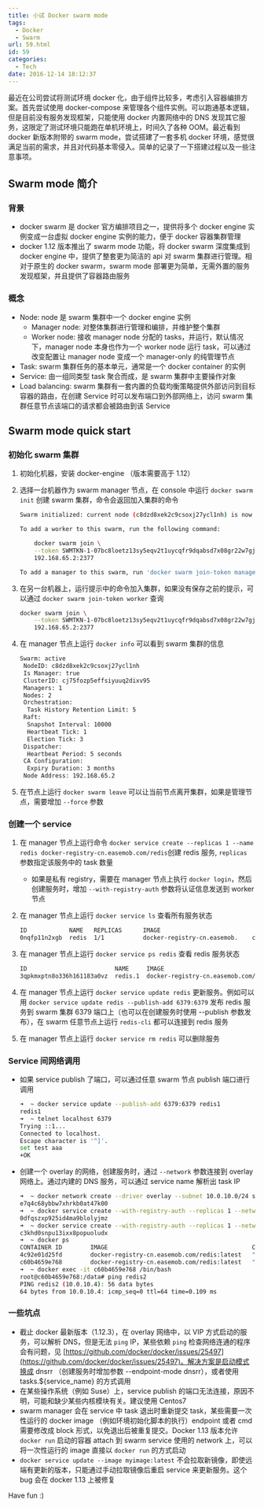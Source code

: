 ```yaml
---
title: 小试 Docker swarm mode
tags:
  - Docker
  - Swarm
url: 59.html
id: 59
categories:
  - Tech
date: 2016-12-14 18:12:37
---
```


最近在公司尝试将测试环境 docker 化，由于组件比较多，考虑引入容器编排方案。首先尝试使用 docker-compose 来管理各个组件实例。可以跑通基本逻辑，但是目前没有服务发现框架，只能使用 docker 内置网络中的 DNS 发现其它服务，这限定了测试环境只能跑在单机环境上，时间久了各种 OOM。最近看到 docker 新版本附带的 swarm mode，尝试搭建了一套多机 docker 环境，感觉很满足当前的需求，并且对代码基本零侵入。简单的记录了一下搭建过程以及一些注意事项。

## Swarm mode 简介

### 背景

- docker swarm 是 docker 官方编排项目之一，提供将多个 docker engine 实例变成一台虚拟 docker engine 实例的能力，便于 docker 容器集群管理
- docker 1.12 版本推出了 swarm mode 功能，将 docker swarm 深度集成到 docker engine 中，提供了整套更为简洁的 api 对 swarm 集群进行管理。相对于原生的 docker swarm，swarm mode 部署更为简单，无需外置的服务发现框架，并且提供了容器路由服务

### 概念

- Node: node 是 swarm 集群中一个 docker engine 实例
  - Manager node: 对整体集群进行管理和编排，并维护整个集群
  - Worker node: 接收 manager node 分配的 tasks，并运行，默认情况下，manager node 本身也作为一个 worker node 运行 task，可以通过改变配置让 manager node 变成一个 manager-only 的纯管理节点
- Task: swarm 集群任务的基本单元，通常是一个 docker container 的实例
- Service: 由一组同类型 task 聚合而成，是 swarm 集群中主要操作对象
- Load balancing: swarm 集群有一套内置的负载均衡策略提供外部访问到目标容器的路由，在创建 Service 时可以发布端口到外部网络上，访问 swarm 集群任意节点该端口的请求都会被路由到该 Service

## Swarm mode quick start

### 初始化 swarm 集群

1. 初始化机器，安装 docker-engine （版本需要高于 1.12）
2. 选择一台机器作为 swarm manager 节点，在 console 中运行 `docker swarm init` 创建 swarm 集群，命令会返回加入集群的命令

    ``` bash
    Swarm initialized: current node (c8dzd8xek2c9csoxj27ycl1nh) is now a manager.

    To add a worker to this swarm, run the following command:

        docker swarm join \
        --token SWMTKN-1-07bc8loetz13sy5eqv2t1uycqfr9dqabsd7x08gr22w7gj79fc-eiz5ljflasv65rnoq36aj2mfc \
        192.168.65.2:2377

    To add a manager to this swarm, run 'docker swarm join-token manager' and follow the     instructions.
    ```

3. 在另一台机器上，运行提示中的命令加入集群，如果没有保存之前的提示，可以通过 `docker swarm join-token worker` 查询

    ``` bash
    docker swarm join \
        --token SWMTKN-1-07bc8loetz13sy5eqv2t1uycqfr9dqabsd7x08gr22w7gj79fc-eiz5ljflasv65rnoq36aj2mfc \
        192.168.65.2:2377
    ```

4. 在 manager 节点上运行 `docker info` 可以看到 swarm 集群的信息

    ``` bash
    Swarm: active
     NodeID: c8dzd8xek2c9csoxj27ycl1nh
     Is Manager: true
     ClusterID: cj75fozp5effsiyuuq2dixv95
     Managers: 1
     Nodes: 2
     Orchestration:
      Task History Retention Limit: 5
     Raft:
      Snapshot Interval: 10000
      Heartbeat Tick: 1
      Election Tick: 3
     Dispatcher:
      Heartbeat Period: 5 seconds
     CA Configuration:
      Expiry Duration: 3 months
     Node Address: 192.168.65.2
    ```

5. 在节点上运行 `docker swarm leave` 可以让当前节点离开集群，如果是管理节点，需要增加 `--force` 参数

### 创建一个 service

1. 在 manager 节点上运行命令 `docker service create --replicas 1 --name redis docker-registry-cn.easemob.com/redis`创建 redis 服务, `replicas` 参数指定该服务中的 task 数量
    - 如果是私有 registry，需要在 manager 节点上执行 `docker login`，然后创建服务时，增加 `--with-registry-auth` 参数将认证信息发送到 worker 节点
2. 在 manager 节点上运行 `docker service ls` 查看所有服务状态

    ``` bash
    ID            NAME   REPLICAS      IMAGE                                     COMMAND
    0nqfp11n2xgb  redis  1/1           docker-registry-cn.easemob.    com/redis
    ```

3. 在 manager 节点上运行 `docker service ps redis` 查看 redis 服务状态

    ``` bash
    ID                         NAME     IMAGE                                 NODE  DESIRED STATE  CURRENT STATE         ERROR
    3qpkmxptn8o336h161183a0vz  redis.1  docker-registry-cn.easemob.com/redis  moby  Running        Running 17 hours ago
    ```

4. 在 manager 节点上运行 `docker service update redis` 更新服务。例如可以用 `docker service update redis --publish-add 6379:6379` 发布 redis 服务到 swarm 集群 6379 端口上（也可以在创建服务时使用 --publish 参数发布），在 swarm 任意节点上运行 `redis-cli` 都可以连接到 redis 服务
5. 在 manager 节点上运行 `docker service rm redis` 可以删除服务

### Service 间网络调用

- 如果 service publish 了端口，可以通过任意 swarm 节点 publish 端口进行调用

    ``` bash
    ➜  ~ docker service update --publish-add 6379:6379 redis1
    redis1
    ➜  ~ telnet localhost 6379
    Trying ::1...
    Connected to localhost.
    Escape character is '^]'.
    set test aaa
    +OK
    ```

- 创建一个 overlay 的网络，创建服务时，通过 `--network` 参数连接到 overlay 网络上。通过内建的 DNS 服务，可以通过 service name 解析出 task IP

    ``` bash
    ➜  ~ docker network create --driver overlay --subnet 10.0.10.0/24 sandbox
    e7q4c68ybbw7xhrkb0at47k00
    ➜  ~ docker service create --with-registry-auth --replicas 1 --network sandbox --name redis1  docker-registry-cn.easemob.com/redis
    0dfqszxp925id4ma9blolyjmz
    ➜  ~ docker service create --with-registry-auth --replicas 1 --network sandbox --name redis2  docker-registry-cn.easemob.com/redis
    c3khd0snpu13ixx8popuoludx
    ➜  ~ docker ps
    CONTAINER ID        IMAGE                                         COMMAND                  CREATED             STATUS              PORTS               NAMES
    4c92e01d25fd        docker-registry-cn.easemob.com/redis:latest   "/entrypoint.sh redis"   12 seconds ago      Up 9 seconds        6379/tcp            redis2.1.4qbw5c0hawat5rr50hgzpxj7l
    c60b4659e768        docker-registry-cn.easemob.com/redis:latest   "/entrypoint.sh redis"   6 minutes ago       Up 6 minutes        6379/tcp            redis1.1.4pvn93a6i2n5teou41mddmlxr
    ➜  ~ docker exec -it c60b4659e768 /bin/bash
    root@c60b4659e768:/data# ping redis2
    PING redis2 (10.0.10.4): 56 data bytes
    64 bytes from 10.0.10.4: icmp_seq=0 ttl=64 time=0.109 ms
    ```

### 一些坑点

- 截止 docker 最新版本（1.12.3），在 overlay 网络中，以 VIP 方式启动的服务，可以解析 DNS，但是无法 `ping` IP，某些依赖 `ping` 检查网络连通的程序会有问题，见 [https://github.com/docker/docker/issues/25497](https://github.com/docker/docker/issues/25497)。解决方案是启动模式换成 dnsrr （创建服务时增加参数 --endpoint-mode dnsrr），或者使用 tasks.${service_name} 的方式调用
- 在某些操作系统（例如 Suse）上，service publish 的端口无法连接，原因不明，可能和缺少某些内核模块有关。建议使用 Centos7
- swarm manager 会在 service 中 task 退出时重新提交 task，某些需要一次性运行的 docker image （例如环境初始化脚本的执行）endpoint 或者 cmd 需要修改成 block 形式，以免退出后被重复提交。Docker 1.13 版本允许 `docker run` 启动的容器 attach 到 swarm service 使用的 network 上，可以将一次性运行的 image 直接以 `docker run` 的方式启动
- `docker service update --image myimage:latest` 不会拉取新镜像，即使远端有更新的版本，只能通过手动拉取镜像后重启 service 来更新服务。这个 bug 会在 docker 1.13 上被修复

Have fun :)